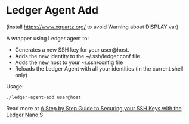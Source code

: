 # Ledger Agent Add

(install https://www.xquartz.org/ to avoid Warning about DISPLAY var)

A wrapper using Ledger agent to:

* Generates a new SSH key for your user@host.
* Adds the new identity to the ~/.ssh/ledger.conf file
* Adds the new host to your ~/.ssh/config file
* Reloads the Ledger Agent with all your identities (in the current shell only)

Usage:

```
./ledger-agent-add user@host
```

Read more at [A Step by Step Guide to Securing your SSH Keys with the Ledger Nano S](https://thoughts.t37.net/a-step-by-step-guide-to-securing-your-ssh-keys-with-the-ledger-nano-s-92e58c64a005)
